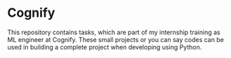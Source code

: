 # Cognify
This repository contains tasks, which are part of my internship training as ML engineer at Cognify. These small projects or you can say codes can be used in building a complete project when developing using Python.
